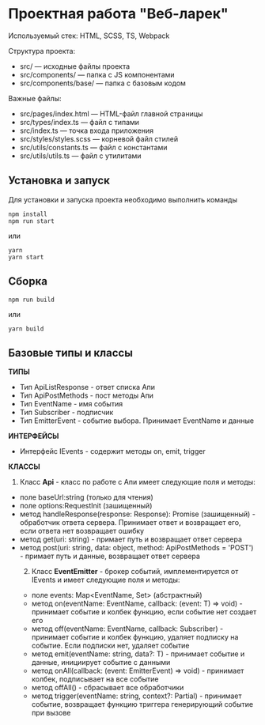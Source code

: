 # Проектная работа "Веб-ларек"

Используемый стек: HTML, SCSS, TS, Webpack

Структура проекта:
- src/ — исходные файлы проекта
- src/components/ — папка с JS компонентами
- src/components/base/ — папка с базовым кодом

Важные файлы:
- src/pages/index.html — HTML-файл главной страницы
- src/types/index.ts — файл с типами
- src/index.ts — точка входа приложения
- src/styles/styles.scss — корневой файл стилей
- src/utils/constants.ts — файл с константами
- src/utils/utils.ts — файл с утилитами

## Установка и запуск
Для установки и запуска проекта необходимо выполнить команды

```
npm install
npm run start
```

или

```
yarn
yarn start
```
## Сборка

```
npm run build
```

или

```
yarn build
```
## Базовые типы и классы

**ТИПЫ**

- Тип ApiListResponse<Type> - ответ списка Апи
- Тип ApiPostMethods - пост методы Апи
- Тип EventName - имя события
- Тип Subscriber - подписчик
- Тип EmitterEvent - событие выбора. Принимает EventName и данные 

**ИНТЕРФЕЙСЫ**

- Интерфейс IEvents - содержит методы on, emit, trigger

**КЛАССЫ**

1. Класс **Api** - класс по работе с Апи имеет следующие поля и методы:
  - поле baseUrl:string (только для чтения)
  - поле options:RequestInit (зашищенный) 
  - метод handleResponse(response: Response): Promise<object> (зашищенный) - обработчик ответа сервера. Принимает ответ и возвращает его, если ответа нет возвращает ошибку
  - метод get(uri: string) - примает путь и возвращает ответ сервера
  - метод post(uri: string, data: object, method: ApiPostMethods = 'POST') - примает путь и данные, возвращает ответ сервера

2. Класс **EventEmitter** - брокер событий, имплементируется от IEvents и имеет следующие поля и методы:
  - поле events: Map<EventName, Set<Subscriber>> (абстрактный)
  - метод on<T extends object>(eventName: EventName, callback: (event: T) => void) - принимает событие и колбек функцию, если событие нет создает его
  - метод off(eventName: EventName, callback: Subscriber) -  принимает событие и колбек функцию, удаляет подписку на событие. Если подписки нет, удаляет событие
  - метод emit<T extends object>(eventName: string, data?: T) - принимает событие и данные, инициирует событие с данными
  - метод onAll(callback: (event: EmitterEvent) => void) - принимает колбек, подписывает на все событие
  - метод offAll() - сбрасывает все обработчики
  - метод trigger<T extends object>(eventName: string, context?: Partial<T>) - принимает событие, возвращает функцию триггера генерирующий событие при вызове 

